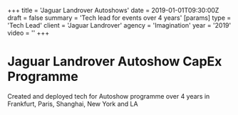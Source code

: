 +++
title = 'Jaguar Landrover Autoshows'
date = 2019-01-01T09:30:00Z
draft = false
summary = 'Tech lead for events over 4 years'
[params]
  type = 'Tech Lead'
  client = 'Jaguar Landrover'
  agency = 'Imagination'
  year = '2019'
  video = ''
+++

# Jaguar Landrover Autoshow CapEx Programme

Created and deployed tech for Autoshow programme over 4 years in Frankfurt, Paris, Shanghai, New York and LA
